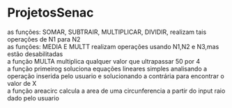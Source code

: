 # ProjetosSenac

 as funções: SOMAR, SUBTRAIR, MULTIPLICAR, DIVIDIR, realizam tais operações de N1 para N2 <br>
 as funções: MEDIA E MULTT realizam operações usando N1,N2 e N3,mas estão desabilitadas <br>
 a função MULTA multiplica qualquer valor que ultrapassar 50 por 4  <br>
 a função primeirog soluciona equações lineares simples analisando a operação inserida pelo usuario e solucionando a contrária para encontrar o valor de X <br>
 a função areacirc calcula a area de uma circunferencia a partir do input raio dado pelo usuario <br>
